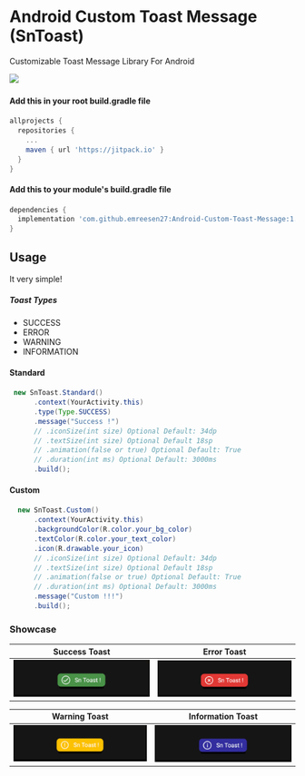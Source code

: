 # Android Custom Toast Message (SnToast)
Customizable Toast Message Library For Android

[![](https://jitpack.io/v/emreesen27/Android-Custom-Toast-Message.svg)](https://jitpack.io/#emreesen27/Android-Custom-Toast-Message)

#### Add this in your root build.gradle file
```gradle
allprojects {
  repositories {
    ...
    maven { url 'https://jitpack.io' }
  }
}
```
#### Add this to your module's build.gradle file
```gradle
dependencies {
  implementation 'com.github.emreesen27:Android-Custom-Toast-Message:1.0.3'
}
```
## Usage
It very simple!

##### Toast Types
* SUCCESS
* ERROR
* WARNING
* INFORMATION

#### Standard
```java
 new SnToast.Standard()
      .context(YourActivity.this)
      .type(Type.SUCCESS)
      .message("Success !")
      // .iconSize(int size) Optional Default: 34dp
      // .textSize(int size) Optional Default 18sp
      // .animation(false or true) Optional Default: True
      // .duration(int ms) Optional Default: 3000ms
      .build();
```
#### Custom
```java
  new SnToast.Custom()
      .context(YourActivity.this)
      .backgroundColor(R.color.your_bg_color)
      .textColor(R.color.your_text_color)
      .icon(R.drawable.your_icon)
      // .iconSize(int size) Optional Default: 34dp
      // .textSize(int size) Optional Default 18sp
      // .animation(false or true) Optional Default: True
      // .duration(int ms) Optional Default: 3000ms
      .message("Custom !!!")
      .build();
```

### Showcase
 Success Toast             | Error Toast 
:-------------------------:|:-------------------------:
<img src="https://github.com/emreesen27/Android-Custom-Toast-Message/blob/assets/success.gif?raw=true"/> | <img src="https://github.com/emreesen27/Android-Custom-Toast-Message/blob/assets/error.gif?raw=true"/>

 Warning Toast             |  Information Toast
:-------------------------:|:-------------------------:
<img src="https://github.com/emreesen27/Android-Custom-Toast-Message/blob/assets/warning.gif?raw=true"/> | <img src="https://github.com/emreesen27/Android-Custom-Toast-Message/blob/assets/information.gif?raw=true"/>



